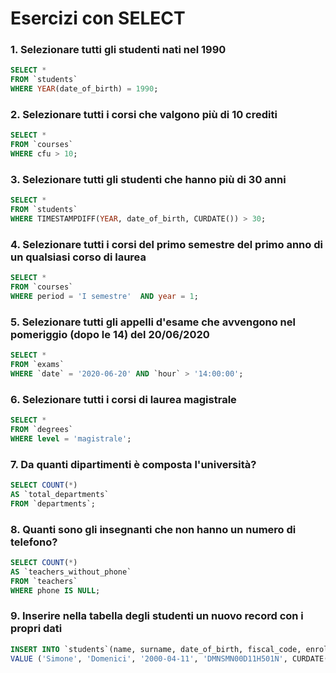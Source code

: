 # Esercizi con SELECT

### 1. Selezionare tutti gli studenti nati nel 1990
```sql
SELECT *
FROM `students`
WHERE YEAR(date_of_birth) = 1990;
```
### 2. Selezionare tutti i corsi che valgono più di 10 crediti
```sql
SELECT * 
FROM `courses` 
WHERE cfu > 10;
```
### 3. Selezionare tutti gli studenti che hanno più di 30 anni
```sql
SELECT * 
FROM `students` 
WHERE TIMESTAMPDIFF(YEAR, date_of_birth, CURDATE()) > 30;
```
### 4. Selezionare tutti i corsi del primo semestre del primo anno di un qualsiasi corso di laurea
```sql
SELECT * 
FROM `courses` 
WHERE period = 'I semestre'  AND year = 1;
```
### 5. Selezionare tutti gli appelli d'esame che avvengono nel pomeriggio (dopo le 14) del 20/06/2020
```sql
SELECT * 
FROM `exams`
WHERE `date` = '2020-06-20' AND `hour` > '14:00:00';
```
### 6. Selezionare tutti i corsi di laurea magistrale
```sql
SELECT * 
FROM `degrees` 
WHERE level = 'magistrale';
```
### 7. Da quanti dipartimenti è composta l'università?
```sql
SELECT COUNT(*) 
AS `total_departments` 
FROM `departments`;
```
### 8. Quanti sono gli insegnanti che non hanno un numero di telefono?
```sql
SELECT COUNT(*) 
AS `teachers_without_phone` 
FROM `teachers` 
WHERE phone IS NULL;
```
### 9. Inserire nella tabella degli studenti un nuovo record con i propri dati
```sql
INSERT INTO `students`(name, surname, date_of_birth, fiscal_code, enrolment_date, registration_number , email, degree_id) 
VALUE ('Simone', 'Domenici', '2000-04-11', 'DMNSMN00D11H501N', CURDATE(), '690096', 'simone00@gmail.com', '96');
```

